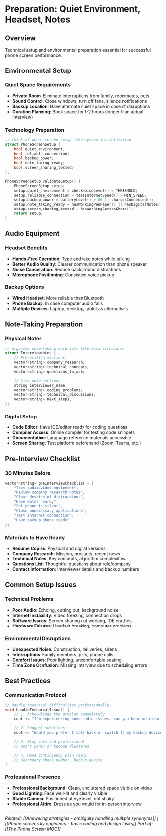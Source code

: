 # Preparation: Quiet Environment, Headset, Notes

## Overview
Technical setup and environmental preparation essential for successful phone screen performance.

## Environmental Setup

### Quiet Space Requirements
- **Private Room**: Eliminate interruptions from family, roommates, pets
- **Sound Control**: Close windows, turn off fans, silence notifications
- **Backup Location**: Have alternate quiet space in case of disruptions
- **Duration Planning**: Book space for 1-2 hours (longer than actual interview)

### Technology Preparation
```cpp
// Think of phone screen setup like system initialization
struct PhoneScreenSetup {
    bool quiet_environment;
    bool reliable_connection;
    bool backup_power;
    bool note_taking_ready;
    bool screen_sharing_tested;
};

PhoneScreenSetup validateSetup() {
    PhoneScreenSetup setup;
    setup.quiet_environment = checkNoiseLevel() < THRESHOLD;
    setup.reliable_connection = testInternetSpeed() > MIN_SPEED;
    setup.backup_power = batteryLevel() > 80 || chargerConnected();
    setup.note_taking_ready = hasWorkingPenPaper() || hasDigitalNotes();
    setup.screen_sharing_tested = hasWorkingScreenShare();
    return setup;
}
```

## Audio Equipment

### Headset Benefits
- **Hands-Free Operation**: Type and take notes while talking
- **Better Audio Quality**: Clearer communication than phone speaker
- **Noise Cancellation**: Reduce background distractions
- **Microphone Positioning**: Consistent voice pickup

### Backup Options
- **Wired Headset**: More reliable than Bluetooth
- **Phone Backup**: In case computer audio fails
- **Multiple Devices**: Laptop, desktop, tablet as alternatives

## Note-Taking Preparation

### Physical Notes
```cpp
// Organize note-taking materials like data structures
struct InterviewNotes {
    // Pre-written sections
    vector<string> company_research;
    vector<string> technical_concepts;
    vector<string> questions_to_ask;

    // Live note sections
    string interviewer_name;
    vector<string> coding_problems;
    vector<string> technical_discussions;
    vector<string> next_steps;
};
```

### Digital Setup
- **Code Editor**: Have IDE/editor ready for coding questions
- **Compiler Access**: Online compiler for testing code snippets
- **Documentation**: Language reference materials accessible
- **Screen Sharing**: Test platform beforehand (Zoom, Teams, etc.)

## Pre-Interview Checklist

### 30 Minutes Before
```cpp
vector<string> preInterviewChecklist = {
    "Test audio/video equipment",
    "Review company research notes",
    "Clear desktop of distractions",
    "Have water nearby",
    "Set phone to silent",
    "Close unnecessary applications",
    "Test internet connection",
    "Have backup phone ready"
};
```

### Materials to Have Ready
- **Resume Copies**: Physical and digital versions
- **Company Research**: Mission, products, recent news
- **Technical Notes**: Key concepts, algorithm complexities
- **Questions List**: Thoughtful questions about role/company
- **Contact Information**: Interviewer details and backup numbers

## Common Setup Issues

### Technical Problems
- **Poor Audio**: Echoing, cutting out, background noise
- **Internet Instability**: Video freezing, connection drops
- **Software Issues**: Screen sharing not working, IDE crashes
- **Hardware Failures**: Headset breaking, computer problems

### Environmental Disruptions
- **Unexpected Noise**: Construction, deliveries, sirens
- **Interruptions**: Family members, pets, phone calls
- **Comfort Issues**: Poor lighting, uncomfortable seating
- **Time Zone Confusion**: Missing interview due to scheduling errors

## Best Practices

### Communication Protocol
```cpp
// Handle technical difficulties professionally
void handleTechnicalIssue() {
    // 1. Acknowledge the problem immediately
    cout << "I'm experiencing some audio issues, can you hear me clearly?" << endl;

    // 2. Suggest solutions
    cout << "Would you prefer I call back or switch to my backup device?" << endl;

    // 3. Stay calm and professional
    // Don't panic or become flustered

    // 4. Have contingency plan ready
    // Secondary phone number, backup device
}
```

### Professional Presence
- **Professional Background**: Clean, uncluttered space visible on video
- **Good Lighting**: Face well-lit and clearly visible
- **Stable Camera**: Positioned at eye level, not shaky
- **Professional Attire**: Dress as you would for in-person interview

---
*Related: [[Answering strategies - ambiguity handling multiple synonyms]] | [[Phone screens by engineers - basic coding and design tasks]]*
*Part of: [[The Phone Screen MOC]]*